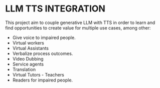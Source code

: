 # LLM TTS INTEGRATION

This project aim to couple generative LLM with TTS in order to learn and find opportunities to create value for multiple use 
cases, among other:

- Give voice to impaired people.
- Virtual workers
- Virtual Assistants
- Verbalize process outcomes.
- Video Dubbing
- Service agents
- Translation
- Virtual Tutors - Teachers
- Readers for impaired people.


